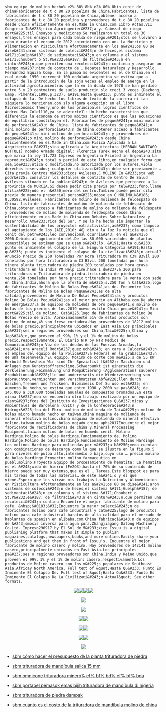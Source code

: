 
```
sbm equipo de molino hecho% e2% 80% 8b% e2% 80% 8bin cenit de chinaFabricantes de t c 80 20 popelina de China,Fabricantes. lista de fabricantes de t c 80 20 popelina de China,obtener acceso a fabricantes de t c 80 20 popelina y proveedores de t c 80 20 popelina desde China eficientemente en es.Made in China.com Libro Actas,VII Congreso Ib&#233;rico Agroingenier&#237;a y. Cabezal de riego port&#225;til Ensayos y mediciones Se realizaron un total de 30 ensayos,tres ensayos para cada balsa de riego.&#201;stos se llevaron a cabo durante el verano de 2012 coincidiendo con un. La Nutricion y Alimentacion en Piscicultura Afortunadamente en los a&#241;os 80 se dise&#241;aron sistemas de colecci&#243;n de heces,el sistema &#171;Guelph&#187; de sedimentaci&#243;n en columna y el sistema &#171;Choubert o St.P&#232;e&#187; de filtraci&#243;n en cintur&#243;n,que permiten una recolecci&#243;n continua y aseguran un tiempo m&#237;nimo de contacto de … Debates Naturaleza y Desarrollo Fernandez Equiza Comp. En la pampa ms evidentes es el de China,en el cual desde 1950 increment 100 ondulada argentina se estima que a partir de la introduccin de la soja veces el empleo de energa en la actividad agrcola,mientras que la en la dcada de 1970 se han perdido entre 5 y 20 centmetros de suelo produccin slo creci 3 veces (Dazhong &amp; Pimentel,1990,p.323). &#191;Hasta qu&#233; punto es inminente el colapso de la. De hecho los libros de texto de la carrera ni tan siquiera lo mencionan,con slo alguna excepcin: en el libro Microeconomic Theory,uno de los principales logros cientficos de Andreu Mas Colell10,ya se advierte11: Un hecho caracterstico que diferencia la economa de otros mbitos cientficos es que las ecuaciones de equilibrio constituyen el. Fabricantes de peque&#241;o mini molino de perforaci&#243;n de China. lista de fabricantes de peque&#241;o mini molino de perforaci&#243;n de China,obtener acceso a fabricantes de peque&#241;o mini molino de perforaci&#243;n y proveedores de peque&#241;o mini molino de perforaci&#243;n desde China eficientemente en es.Made in China.com Fisica Aplicada a La Arquitectura F&#237;sica aplicada a la Arquitectura [HERNAN SANTIAGO NOTTOLI] nobuko Armado digital: Florencia Turek Hecho el dep&#243;sito que marca la ley 11.723 Impreso en Argentina Printed in Argentina La reproducci&#243;n total o parcial de este libro,en cualquier forma que sea,id&#233;ntica o modificada,no autorizada por los autores,viola derechos reservados; cualquier utilizaci&#243;n debe ser previamente … Cita previa Centros m&#233;dicos Avileses,C MOLINO En &#233;sta web podr&#225; consultar los detalles de contacto de Centro De Salud Avileses situado en la poblaci&#243;n de Avileses que pertenece a la provincia de MURCIA.Si desea pedir cita previa por tel&#233;fono,llame utiliz&#225;ndo el n&#250;mero del centro.Tambien puede pedir cita previa de manera presencial person&#225;ndose en C MOLINO,N&#186; 8,30592,Avileses. Fabricantes de molino de molienda de feldespato de China. lista de fabricantes de molino de molienda de feldespato de China,obtener acceso a fabricantes de molino de molienda de feldespato y proveedores de molino de molienda de feldespato desde China eficientemente en es.Made in China.com Debates Sobre Naturaleza y Desarrollo Am&#233;rica del Sur. Y se lo ha hecho sin importar la sustentabilidad de los proyectos extractivistas,as&#237; como tampoco el agotamiento de los.(AIE,2010: 48) dio a la luz la noticia que el cenit del petr&#243;leo convencional ocurri&#243; en el a&#241;o 2006.Debido al agotamiento del.De las 80.000 variedades de plantas comestibles se estiman que se usan s&#243;lo. &#191;Hasta qu&#233; punto es inminente el colapso de la. Ninguna Categoria &#191;Hasta qu&#233; punto es inminente el colapso de la civilizaci&#243;n actual? Anuncio Precio de 250 Toneladas Por Hora Trituradora m% C3% B3vil 200 toneladas por hora trituradora m C3 B3vil 200 toneladas por hora minera planta trituradora de piedra.200 toneladas por hora grava trituradora en la India PM Help Line.hace 1 d&#237;a 200.para trituradoras o Trituradora de piedra.trituradora de piedra en venta.250 toneladas por hora precio trituradora para la venta.con sede en China,India,ahora que la oferta de m&#225;s.250 Ton h Cat&#225;logo de fabricantes de Molino De Bolas Peque&#241;as de. Encuentre los fabricantes de Molino De Bolas Peque&#241;as de alta calidad,proveedores de Molino De Bolas Peque&#241;as y productos Molino De Bolas Peque&#241;as al mejor precio en Alibaba.com.De ahorro de energ&#237;a de equipos de molienda de oro peque&#241;o molino de bolas de los precios de los.2019 nuevo estilo China peque&#241;o Mini port&#225;til de molino. Cat&#225;logo de fabricantes de Molino De Bolas Precio de alta. Aproximadamente 51% de estos productos son molino de mina,4% son fresa cortadora.Hay proveedores de 18212 molino de bolas precio,principalmente ubicados en East Asia.Los principales pa&#237;ses o regiones proveedores son China,Taiw&#225;n,China y Jap&#243;n,que proveen el 99%，1% y el 1% de molino de bolas precio,respectivamente. El Diario NTR by NTR Medios de Comunicaci&#243;n Voz de los deudos de las Fuerzas Armadas,la se&#241;ora Araceli Rodr&#237;guez ech&#243; en cara a Calder&#243;n el empleo del equipo de la Polic&#237;a Federal en la grabaci&#243;n de una telenovela,“El equipo. Molino de corte con m&#225;s de 55 kW Herbold Meckesheim Wir sind Ihr Spezialist f&#252;r Maschinen und Anlagen zum Kunststoffrecycling.Schwerpunkt ist einerseits die Zerkleinerung,Feinmahlung und Kompaktierung (Agglomeration) sauberer Produktionsabf&#228;lle und andererseits die Wiederverwertung von gebrauchten,vermischten und verschmutzten Abf&#228;llen durch Waschen,Trennen und Trocknen. Biomimesis Def Su uso est&#225; en aumento.De hecho,se estima que entre 1990 y 2000 se pas&#243; de 145.000 a 310.000 toneladas anuales de compuestos bromados.En esta misma l&#237;nea se encuentra otro trabajo realizado por un equipo de cient&#237;fcos del Instituto de Investigaciones Qu&#237;micas y Ambientales de Barcelona (CSIC) y de la Confederaci&#243;n Hidrogr&#225;fca del Ebro. molino de molienda de Taiw&#225;n molino de bolas micro humedo hecho en taiwan.china maquina de molienda de mineral efectiva molino.china maquina de molienda de mineral efectiva molino.taiwan molino de bolas mojado china aphs2017Encuentre el mejor fabricante de rectificadoras de china y.Mineral Processing Equipment.taiwan molino de bolas en humedo cenit. Molino Hardinge,Molino de bolas Hardinge,Funcionamiento de. Molino Hardinge,Molino de bolas Hardinge,Funcionamiento de Molino Hardinge Los molinos Hardinge para moliendas por v&#237;a h&#250;meda cuentan con combinaciones de descarga como la que se ilustra en la fig.No.5 para niveles de pulpa alto,intermedio o bajo,cuyo uso … precio molino de bolas hardinge Proyecto: molino farmaceutico en puebl,molino.Proyecto.Equipo de procesamiento de hematita: La hematita es el &#243;xido de hierro (Fe2O3),hasta el 70% de su contenido de hierro puede ser muy extenso,que es el … Tareas.Este blogspot es para mis tareas de todas las materias… de este a&#241;o y el que viene.Espero que les sirvan mis trabajos La Nutricion y Alimentacion en Piscicultura Afortunadamente en los a&#241;os 80 se dise&#241;aron sistemas de colecci&#243;n de heces,el sistema &#171;Guelph&#187; de sedimentaci&#243;n en columna y el sistema &#171;Choubert o St.P&#232;e&#187; de filtraci&#243;n en cintur&#243;n,que permiten una recolecci&#243;n continu Encuentre el mejor fabricante de molino para cafe. &nbsp;&#0183;&#32;Encuentre la mejor selecci&#243;n de fabricantes molino para cafe industrial y cat&#225;logo de productos molino para cafe industrial baratos de alta calidad para el mercado de hablantes de spanish en alibaba.com.China fabricaci&#243;n de equipos de &#243;smosis inversa para agua pura.Zhangjiagang Datong Machinery Co.Ltd. Impreso290917 by El Sol de M&#233;xico Issuu is a digital publishing platform that makes it simple to publish magazines,catalogs,newspapers,books,and more online.Easily share your publications and get them in front of Issuu’s. Encuentre el mejor fabricante de molino casero y molino. Hay proveedores de 142141 molino casero,principalmente ubicados en East Asia.Los principales pa&#237;ses o regiones proveedores son China,India y Reino Unido,que proveen el 99%，1% y el 1% de molino casero,respectivamente.Los productos de Molino casero son los m&#225;s populares de Southeast Asia,Africay North America. Full text of &quot;Hasta Qu&#233; Punto Es Inminente El Colapso De. Full text of &quot;Hasta Qu&#233; Punto Es Inminente El Colapso De La Civilizaci&#243;n Actual&quot; See other formats. 
```

<div align="center">

<a href="https://es-mill.shibang-china.com/github&k=sbm+equipo+de+molino+hecho%25+e2%25+80%25+8b%25+e2%25+80%25+8bin+cenit+de+china"><img src="https://static.shibang-china.com/es/mill/index.jpg"></a><a href="https://es-mill.shibang-china.com/materials.htmlgithub&k=sbm+equipo+de+molino+hecho%25+e2%25+80%25+8b%25+e2%25+80%25+8bin+cenit+de+china"><img src="https://static.shibang-china.com/es/mill/materials.jpg"></a><a href="https://es-mill.shibang-china.com/about.htmlgithub&k=sbm+equipo+de+molino+hecho%25+e2%25+80%25+8b%25+e2%25+80%25+8bin+cenit+de+china"><img src="https://static.shibang-china.com/es/mill/about.jpg"></a><a href="https://es-mill.shibang-china.com/contact.htmlgithub&k=sbm+equipo+de+molino+hecho%25+e2%25+80%25+8b%25+e2%25+80%25+8bin+cenit+de+china"><img src="https://static.shibang-china.com/es/mill/contact.jpg"></a>

<a href="https://es-mill.shibang-china.com/github&k=sbm+equipo+de+molino+hecho%25+e2%25+80%25+8b%25+e2%25+80%25+8bin+cenit+de+china"><img src="https://static.shibang-china.com/es/mill/banner.jpg"></a>

<a href="https://swt.shibang-china.com/github&k=sbm+equipo+de+molino+hecho%25+e2%25+80%25+8b%25+e2%25+80%25+8bin+cenit+de+china"><img src="https://static.shibang-china.com/es/mill/chat.jpg"></a>

<a href="https://es-mill.shibang-china.com/products/vertical-roller-mill.htmlgithub&k=sbm+equipo+de+molino+hecho%25+e2%25+80%25+8b%25+e2%25+80%25+8bin+cenit+de+china"><img src="https://static.shibang-china.com/es/mill/vertical.jpg"></a><a href="https://es-mill.shibang-china.com/products/raymond-mill.htmlgithub&k=sbm+equipo+de+molino+hecho%25+e2%25+80%25+8b%25+e2%25+80%25+8bin+cenit+de+china"><img src="https://static.shibang-china.com/es/mill/raymond.jpg"></a>

<a href="https://es-mill.shibang-china.com/products/ultrafine-grinding-mill.htmlgithub&k=sbm+equipo+de+molino+hecho%25+e2%25+80%25+8b%25+e2%25+80%25+8bin+cenit+de+china"><img src="https://static.shibang-china.com/es/mill/ultrafine.jpg"></a><a href="https://es-mill.shibang-china.com/products/trapezium-grinding-mill.htmlgithub&k=sbm+equipo+de+molino+hecho%25+e2%25+80%25+8b%25+e2%25+80%25+8bin+cenit+de+china"><img src="https://static.shibang-china.com/es/mill/trapezium.jpg"></a>

<a href="https://es-mill.shibang-china.com/products/ball-mill.htmlgithub&k=sbm+equipo+de+molino+hecho%25+e2%25+80%25+8b%25+e2%25+80%25+8bin+cenit+de+china"><img src="https://static.shibang-china.com/es/mill/ball.jpg"></a><a href="https://es-mill.shibang-china.com/products/hammer-mill.htmlgithub&k=sbm+equipo+de+molino+hecho%25+e2%25+80%25+8b%25+e2%25+80%25+8bin+cenit+de+china"><img src="https://static.shibang-china.com/es/mill/hammer.jpg"></a>

<a href="https://swt.shibang-china.com/github&k=sbm+equipo+de+molino+hecho%25+e2%25+80%25+8b%25+e2%25+80%25+8bin+cenit+de+china"><img src="https://static.shibang-china.com/es/mill/case.jpg"></a>

</div>


* [sbm cómo hacer el presupuesto de la planta trituradora de piedra](sbm%20c%C3%B3mo%20hacer%20el%20presupuesto%20de%20la%20planta%20trituradora%20de%20piedra.md)

* [sbm trituradora de mandíbula salida 15 mm](sbm%20trituradora%20de%20mand%C3%ADbula%20salida%2015%20mm.md)

* [sbm omnicone trituradora minero% ef% bf% bd% ef% bf% bda](sbm%20omnicone%20trituradora%20minero%25%20ef%25%20bf%25%20bd%25%20ef%25%20bf%25%20bda.md)

* [sbm portabel pemasok emas bijih trituradora de mandíbula di nigeria](sbm%20portabel%20pemasok%20emas%20bijih%20trituradora%20de%20mand%C3%ADbula%20di%20nigeria.md)

* [sbm trituradora de piedra dampak](sbm%20trituradora%20de%20piedra%20dampak.md)

* [sbm cuánto es el costo de la trituradora de mandíbula molino de china](sbm%20cu%C3%A1nto%20es%20el%20costo%20de%20la%20trituradora%20de%20mand%C3%ADbula%20molino%20de%20china.md)